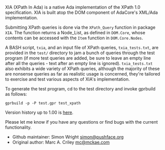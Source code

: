 XIA (XPath In Ada) is a native Ada implementation of the XPath 1.0
specification.  XIA is built atop the DOM component of AdaCore's
XML/Ada implementation.

Submitting XPath queries is done via the `XPath_Query` function in
package `XIA`. The function returns a Node_List, as
defined in `DOM.Core`, whose contents can be accessed with the `Item`
function in `DOM.Core.Nodes`.

A BASH script, `txia`, and an input file of XPath queries,
`txia_tests.txt`, are provided in the `test/` directory to jam a bunch
of queries through the test program (if more test queries are added,
be sure to leave an empty line after all the queries - text after an
empty line is ignored). `txia_tests.txt` also exhibits a wide variety
of XPath queries, although the majority of these are nonsense queries
as far as realistic usage is concerned, they're tailored to exercise
and test various aspects of XIA's implementation.

To generate the test program, cd to the test directory and invoke
gprbuild as follows:

    gprbuild -p -P test.gpr test_xpath

Version history up to 1.00 is [here](HISTORY.md).

Please let me know if you have any questions or find bugs with the
current functionality.

- Github maintainer: Simon Wright <simon@pushface.org>
- Original author: Marc A. Criley <mc@mckae.com>
